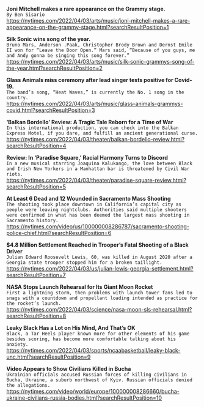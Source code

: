 **Joni Mitchell makes a rare appearance on the Grammy stage.**\
`By Ben Sisario`\
https://nytimes.com/2022/04/03/arts/music/joni-mitchell-makes-a-rare-appearance-on-the-grammy-stage.html?searchResultPosition=1

**Silk Sonic wins song of the year.**\
`Bruno Mars, Anderson .Paak, Christopher Brody Brown and Dernst Emile II won for “Leave the Door Open.” Mars said, “Because of you guys, me and Andy gonna be singing this song forever.”`\
https://nytimes.com/2022/04/03/arts/music/silk-sonic-grammys-song-of-the-year.html?searchResultPosition=2

**Glass Animals miss ceremony after lead singer tests positive for Covid-19.**\
`The band’s song, “Heat Waves,” is currently the No. 1 song in the country.`\
https://nytimes.com/2022/04/03/arts/music/glass-animals-grammys-covid.html?searchResultPosition=3

**‘Balkan Bordello’ Review: A Tragic Tale Reborn for a Time of War**\
`In this international production, you can check into the Balkan Express Motel, if you dare, and fulfill an ancient generational curse.`\
https://nytimes.com/2022/04/03/theater/balkan-bordello-review.html?searchResultPosition=4

**Review: In ‘Paradise Square,’ Racial Harmony Turns to Discord**\
`In a new musical starring Joaquina Kalukango, the love between Black and Irish New Yorkers in a Manhattan bar is threatened by Civil War riots.`\
https://nytimes.com/2022/04/03/theater/paradise-square-review.html?searchResultPosition=5

**At Least 6 Dead and 12 Wounded in Sacramento Mass Shooting**\
`The shooting took place downtown in California’s capital city as people were leaving nightclubs. Authorities said multiple shooters were confirmed in what has been deemed the largest mass shooting in Sacramento history.`\
https://nytimes.com/video/us/100000008286787/sacramento-shooting-police-chief.html?searchResultPosition=6

**$4.8 Million Settlement Reached in Trooper’s Fatal Shooting of a Black Driver**\
`Julian Edward Roosevelt Lewis, 60, was killed in August 2020 after a Georgia state trooper stopped him for a broken taillight.`\
https://nytimes.com/2022/04/03/us/julian-lewis-georgia-settlement.html?searchResultPosition=7

**NASA Stops Launch Rehearsal for Its Giant Moon Rocket**\
`First a lightning storm, then problems with launch tower fans led to snags with a countdown and propellant loading intended as practice for the rocket’s launch.`\
https://nytimes.com/2022/04/03/science/nasa-moon-sls-rehearsal.html?searchResultPosition=8

**Leaky Black Has a Lot on His Mind, And That’s OK**\
`Black, a Tar Heels player known more for other elements of his game besides scoring, has become more comfortable talking about his anxiety.`\
https://nytimes.com/2022/04/03/sports/ncaabasketball/leaky-black-unc.html?searchResultPosition=9

**Video Appears to Show Civilians Killed in Bucha**\
`Ukrainian officials accused Russian forces of killing civilians in Bucha, Ukraine, a suburb northwest of Kyiv. Russian officials denied the allegations.`\
https://nytimes.com/video/world/europe/100000008286660/bucha-ukraine-civilians-russia-bodies.html?searchResultPosition=10

